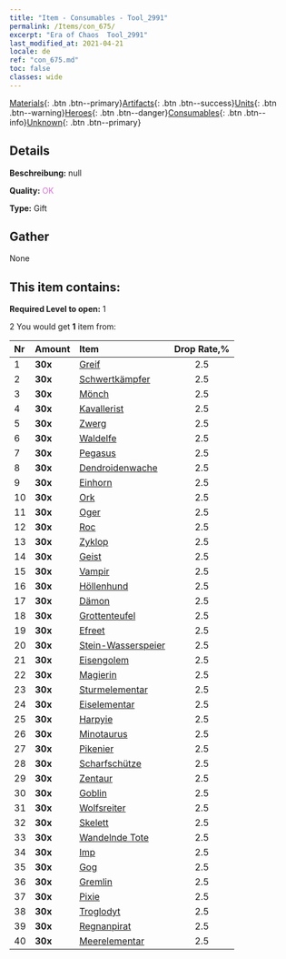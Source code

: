 ```yaml
---
title: "Item - Consumables - Tool_2991"
permalink: /Items/con_675/
excerpt: "Era of Chaos  Tool_2991"
last_modified_at: 2021-04-21
locale: de
ref: "con_675.md"
toc: false
classes: wide
---
```

 [Materials](/de/Items/){: .btn .btn--primary}[Artifacts](/de/Items/Artifacts/){: .btn .btn--success}[Units](/de/Items/Units/){: .btn .btn--warning}[Heroes](/de/Items/Heroes/){: .btn .btn--danger}[Consumables](/de/Items/Consumables/){: .btn .btn--info}[Unknown](/de/Items/Unknown/){: .btn .btn--primary}

## Details
 **Beschreibung:** null

 **Quality:** <span style="color: #DA70D6">OK</span>

 **Type:** Gift

## Gather

  None

## This item contains:

 **Required Level to open:** 1

 2 You would get **1** item  from:

  | Nr | Amount |     Item    | Drop Rate,% |
  |:---|:-------|:------------|:---------:|
  | 1 |  **30x** | [Greif](/de/Items/unt_192/) | 2.5 | 
  | 2 |  **30x** | [Schwertkämpfer](/de/Items/unt_193/) | 2.5 | 
  | 3 |  **30x** | [Mönch](/de/Items/unt_194/) | 2.5 | 
  | 4 |  **30x** | [Kavallerist](/de/Items/unt_195/) | 2.5 | 
  | 5 |  **30x** | [Zwerg](/de/Items/unt_200/) | 2.5 | 
  | 6 |  **30x** | [Waldelfe](/de/Items/unt_201/) | 2.5 | 
  | 7 |  **30x** | [Pegasus](/de/Items/unt_202/) | 2.5 | 
  | 8 |  **30x** | [Dendroidenwache](/de/Items/unt_203/) | 2.5 | 
  | 9 |  **30x** | [Einhorn](/de/Items/unt_204/) | 2.5 | 
  | 10 |  **30x** | [Ork](/de/Items/unt_219/) | 2.5 | 
  | 11 |  **30x** | [Oger](/de/Items/unt_220/) | 2.5 | 
  | 12 |  **30x** | [Roc](/de/Items/unt_221/) | 2.5 | 
  | 13 |  **30x** | [Zyklop](/de/Items/unt_222/) | 2.5 | 
  | 14 |  **30x** | [Geist](/de/Items/unt_210/) | 2.5 | 
  | 15 |  **30x** | [Vampir](/de/Items/unt_211/) | 2.5 | 
  | 16 |  **30x** | [Höllenhund](/de/Items/unt_228/) | 2.5 | 
  | 17 |  **30x** | [Dämon](/de/Items/unt_229/) | 2.5 | 
  | 18 |  **30x** | [Grottenteufel](/de/Items/unt_230/) | 2.5 | 
  | 19 |  **30x** | [Efreet](/de/Items/unt_231/) | 2.5 | 
  | 20 |  **30x** | [Stein-Wasserspeier](/de/Items/unt_236/) | 2.5 | 
  | 21 |  **30x** | [Eisengolem](/de/Items/unt_237/) | 2.5 | 
  | 22 |  **30x** | [Magierin](/de/Items/unt_238/) | 2.5 | 
  | 23 |  **30x** | [Sturmelementar](/de/Items/unt_263/) | 2.5 | 
  | 24 |  **30x** | [Eiselementar](/de/Items/unt_264/) | 2.5 | 
  | 25 |  **30x** | [Harpyie](/de/Items/unt_245/) | 2.5 | 
  | 26 |  **30x** | [Minotaurus](/de/Items/unt_248/) | 2.5 | 
  | 27 |  **30x** | [Pikenier](/de/Items/unt_190/) | 2.5 | 
  | 28 |  **30x** | [Scharfschütze](/de/Items/unt_191/) | 2.5 | 
  | 29 |  **30x** | [Zentaur](/de/Items/unt_199/) | 2.5 | 
  | 30 |  **30x** | [Goblin](/de/Items/unt_217/) | 2.5 | 
  | 31 |  **30x** | [Wolfsreiter](/de/Items/unt_218/) | 2.5 | 
  | 32 |  **30x** | [Skelett](/de/Items/unt_208/) | 2.5 | 
  | 33 |  **30x** | [Wandelnde Tote](/de/Items/unt_209/) | 2.5 | 
  | 34 |  **30x** | [Imp](/de/Items/unt_226/) | 2.5 | 
  | 35 |  **30x** | [Gog](/de/Items/unt_227/) | 2.5 | 
  | 36 |  **30x** | [Gremlin](/de/Items/unt_235/) | 2.5 | 
  | 37 |  **30x** | [Pixie](/de/Items/unt_262/) | 2.5 | 
  | 38 |  **30x** | [Troglodyt](/de/Items/unt_244/) | 2.5 | 
  | 39 |  **30x** | [Regnanpirat](/de/Items/unt_273/) | 2.5 | 
  | 40 |  **30x** | [Meerelementar](/de/Items/unt_275/) | 2.5 | 
